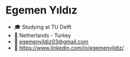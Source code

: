 # Egemen Yıldız

- 🎓 Studying at TU Delft
- 📍 Netherlands - Turkey
- 📧 egemenyildiz03@gmail.com
- 📧 https://www.linkedin.com/in/egemenyildiz/
